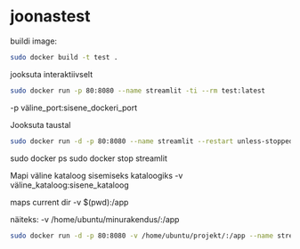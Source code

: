# joonastest

buildi image:

~~~bash
sudo docker build -t test .
~~~

jooksuta interaktiivselt

~~~bash
sudo docker run -p 80:8080 --name streamlit -ti --rm test:latest
~~~

-p väline_port:sisene_dockeri_port

Jooksuta taustal

~~~bash
sudo docker run -d -p 80:8080 --name streamlit --restart unless-stopped -ti --rm test:latest
~~~


sudo docker ps
sudo docker stop streamlit

Mapi väline kataloog sisemiseks kataloogiks
-v väline_kataloog:sisene_kataloog

maps current dir
-v $(pwd):/app

näiteks:
-v /home/ubuntu/minurakendus/:/app


~~~bash
sudo docker run -d -p 80:8080 -v /home/ubuntu/projekt/:/app --name streamlit --restart unless-stopped -ti --rm test:latest streamlit run --serrver.port 8080 minukood.py
~~~

